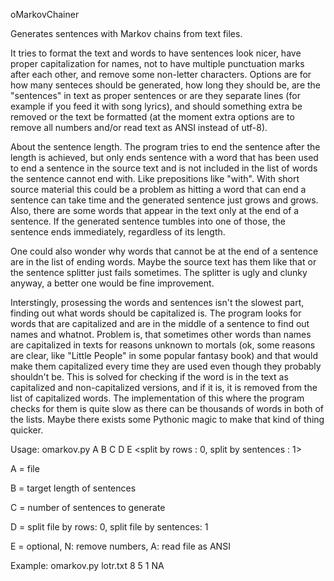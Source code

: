 oMarkovChainer


Generates sentences with Markov chains from text files.


It tries to format the text and words to have sentences look nicer, have proper capitalization for names, not to have multiple punctuation marks after each other, and remove some non-letter characters.
Options are for how many senteces should be generated, how long they should be, are the "sentences" in text as proper sentences or are they separate lines (for example if you feed it with song lyrics), and should something extra be removed or the text be formatted (at the moment extra options are to remove all numbers and/or read text as ANSI instead of utf-8).

About the sentence length. The program tries to end the sentence after the length is achieved, but only ends sentence with a word that has been used to end a sentence in the source text and is not included in the list of words the sentence cannot end with. Like prepositions like "with". With short source material this could be a problem as hitting a word that can end a sentence can take time and the generated sentence just grows and grows. Also, there are some words that appear in the text only at the end of a sentence. If the generated sentence tumbles into one of those, the sentence ends immediately, regardless of its length.

One could also wonder why words that cannot be at the end of a sentence are in the list of ending words. Maybe the source text has them like that or the sentence splitter just fails sometimes. The splitter is ugly and clunky anyway, a better one would be fine improvement.

Interstingly, prosessing the words and sentences isn't the slowest part, finding out what words should be capitalized is. The program looks for words that are capitalized and are in the middle of a sentence to find out names and whatnot. Problem is, that sometimes other words than names are capitalized in texts for reasons unknown to mortals (ok, some reasons are clear, like "Little People" in some popular fantasy book) and that would make them capitalized every time they are used even though they probably shouldn't be. This is solved for checking if the word is in the text as capitalized and non-capitalized versions, and if it is, it is removed from the list of capitalized words. The implementation of this where the program checks for them is quite slow as there can be thousands of words in both of the lists. Maybe there exists some Pythonic magic to make that kind of thing quicker.

Usage:
omarkov.py A B C D E <sentence length> <number of sentences> <split by rows : 0, split by sentences : 1> <optional>
  
A = file

B = target length of sentences

C = number of sentences to generate

D = split file by rows: 0, split file by sentences: 1

E = optional, N: remove numbers, A: read file as ANSI

Example: omarkov.py lotr.txt 8 5 1 NA
